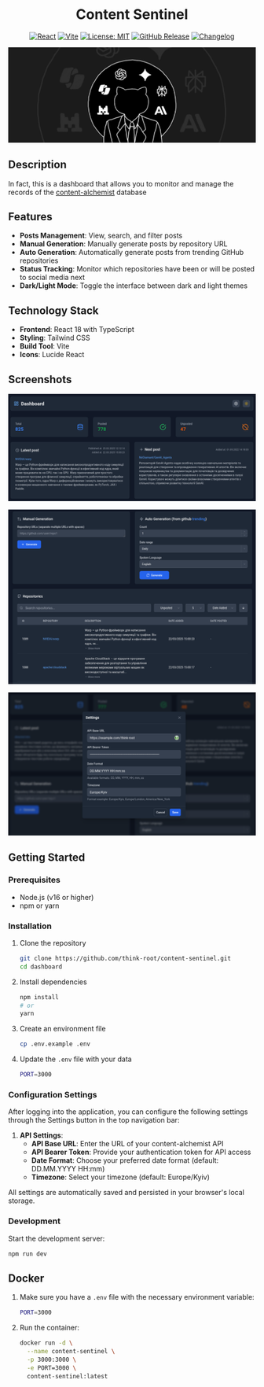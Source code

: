 <h1 align="center">Content Sentinel</h1>

<div align="center">

[![React](https://img.shields.io/badge/React-18.3.1-61DAFB?style=flat-square&logo=react)](https://reactjs.org/)
[![Vite](https://img.shields.io/badge/Vite-6.2.2-646CFF?style=flat-square&logo=vite)](https://vitejs.dev/)
[![License: MIT](https://img.shields.io/badge/License-MIT-yellow.svg)](https://opensource.org/licenses/MIT)
[![GitHub Release](https://img.shields.io/github/v/release/think-root/content-sentinel?style=flat-square)](https://github.com/think-root/content-sentinel/releases)
[![Changelog](https://img.shields.io/badge/changelog-view-blue?style=flat-square)](https://github.com/think-root/content-sentinel/blob/main/CHANGELOG.md)

<img src="assets/baner.png" alt="baner">

</div>

## Description

In fact, this is a dashboard that allows you to monitor and manage the records of the [content-alchemist](https://github.com/think-root/content-alchemist) database

## Features

- **Posts Management**: View, search, and filter posts
- **Manual Generation**: Manually generate posts by repository URL
- **Auto Generation**: Automatically generate posts from trending GitHub repositories
- **Status Tracking**: Monitor which repositories have been or will be posted to social media next
- **Dark/Light Mode**: Toggle the interface between dark and light themes

## Technology Stack

- **Frontend**: React 18 with TypeScript
- **Styling**: Tailwind CSS
- **Build Tool**: Vite
- **Icons**: Lucide React

## Screenshots

![alt text](assets/screenshot0.png)

![alt text](assets/screenshot1.png)

![alt text](assets/screenshot2.png)


## Getting Started

### Prerequisites

- Node.js (v16 or higher)
- npm or yarn

### Installation

1. Clone the repository
   ```bash
   git clone https://github.com/think-root/content-sentinel.git
   cd dashboard
   ```

2. Install dependencies
   ```bash
   npm install
   # or
   yarn
   ```

3. Create an environment file
   ```bash
   cp .env.example .env
   ```

4. Update the `.env` file with your data
   ```bash
   PORT=3000
   ```

### Configuration Settings

After logging into the application, you can configure the following settings through the Settings button in the top navigation bar:

1. **API Settings**:
   - **API Base URL**: Enter the URL of your content-alchemist API
   - **API Bearer Token**: Provide your authentication token for API access
   - **Date Format**: Choose your preferred date format (default: DD.MM.YYYY HH:mm)
   - **Timezone**: Select your timezone (default: Europe/Kyiv)

All settings are automatically saved and persisted in your browser's local storage.

### Development

Start the development server:

```bash
npm run dev
```

## Docker

1. Make sure you have a `.env` file with the necessary environment variable:
   ```bash
   PORT=3000
   ```

2. Run the container:
   ```bash
   docker run -d \
     --name content-sentinel \
     -p 3000:3000 \
     -e PORT=3000 \
     content-sentinel:latest
   ```